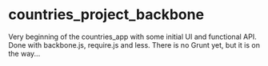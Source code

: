 # countries_project_backbone
Very beginning of the countries_app with some initial UI and functional API. Done with backbone.js, require.js and less. 
There is no Grunt yet, but it is on the way...

